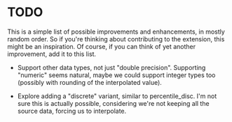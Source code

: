 TODO
====

This is a simple list of possible improvements and enhancements, in mostly
random order. So if you're thinking about contributing to the extension,
this might be an inspiration. Of course, if you can think of yet another
improvement, add it to this list.

* Support other data types, not just "double precision". Supporting "numeric"
  seems natural, maybe we could support integer types too (possibly with
  rounding of the interpolated value).

* Explore adding a "discrete" variant, similar to percentile_disc. I'm not
  sure this is actually possible, considering we're not keeping all the
  source data, forcing us to interpolate.
